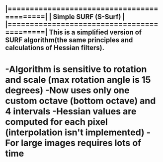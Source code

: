 |===========================================|
|      Simple SURF (S-Surf)      	        |
|===========================================|
This is a simplified version of            
SURF algorithm(the same principles and
calculations of Hessian filters).
--------------------------------------------
-Algorithm is sensitive to rotation and scale
(max rotation angle is 15 degrees)
-Now uses only one custom octave
(bottom octave) and 4 intervals
-Hessian values are computed for each pixel
(interpolation isn't implemented)
-For large images requires lots of time
=============================================